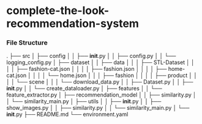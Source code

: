 # complete-the-look-recommendation-system


### File Structure
.
├── src
│   ├── config
│   │   ├── __init__.py
│   │   ├── config.py
│   │   └── logging_config.py
│   ├── dataset
│   │   ├── data
│   │   │   ├── STL-Dataset
│   │   │   │   ├── fashion-cat.json
│   │   │   │   ├── fashion.json
│   │   │   │   ├── home-cat.json
│   │   │   │   └── home.json
│   │   │   ├── fashion
│   │   │   │   ├── product
│   │   │   │   └── scene
│   │   │   └── download_data.py
│   │   ├── Dataset.py
│   │   ├── __init__.py
│   │   └── create_dataloader.py
│   ├── features
│   │   └── feature_extractor.py
│   ├── recommendation_model
│   │   ├── similarity.py
│   │   └── similarity_main.py
│   ├── utils
│   │   ├── __init__.py
│   │   ├── show_images.py
│   │   ├── similarity.py
│   │   └── similarity_main.py
│   └── __init__.py
├── README.md
└── environment.yaml
